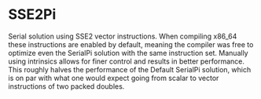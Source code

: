# SSE2Pi

Serial solution using SSE2 vector instructions. When compiling x86\_64 these instructions are enabled by default, meaning the compiler was free to optimize even the SerialPi solution with the same instruction set. Manually using intrinsics allows for finer control and results in better performance. This roughly halves the performance of the Default SerialPi solution, which is on par with what one would expect going from scalar to vector instructions of two packed doubles.
